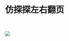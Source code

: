 # 仿探探左右翻页
<br><br>
![](https://github.com/developergx/Android-LeftAndRightSlide/blob/master/exhibition.gif)<br><br>

